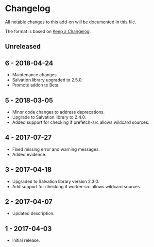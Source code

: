# Changelog
All notable changes to this add-on will be documented in this file.

The format is based on [Keep a Changelog](https://keepachangelog.com/en/1.0.0/).

## Unreleased



## 6 - 2018-04-24

- Maintenance changes.
- Salvation library upgraded to 2.5.0.
- Promote addon to Beta.

## 5 - 2018-03-05

- Minor code changes to address deprecations.
- Upgrade to Salvation library to 2.4.0.
- Added support for checking if prefetch-src allows wildcard sources.

## 4 - 2017-07-27

- Fixed missing error and warning messages.
- Added evidence.

## 3 - 2017-04-18

- Upgraded to Salvation library version 2.3.0.
- Add support for checking if worker-src allows wildcard sources.

## 2 - 2017-04-07

- Updated description.

## 1 - 2017-04-03

- Initial release.

